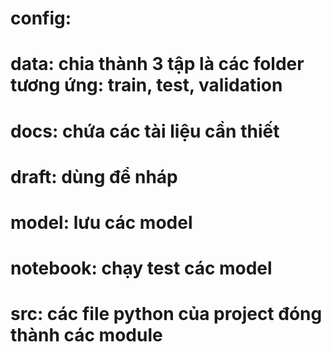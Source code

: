 # config: 
# data: chia thành 3 tập là các folder tương ứng: train, test, validation
# docs: chứa các tài liệu cần thiết
# draft: dùng để nháp
# model: lưu các model
# notebook: chạy test các model
# src: các file python của project đóng thành các module
